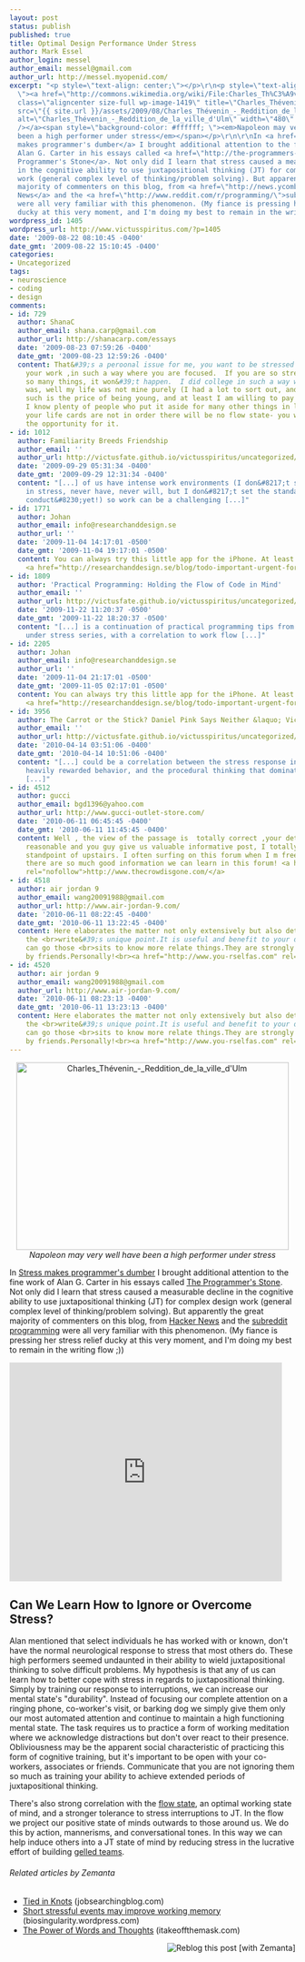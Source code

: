 ```yaml
---
layout: post
status: publish
published: true
title: Optimal Design Performance Under Stress
author: Mark Essel
author_login: messel
author_email: messel@gmail.com
author_url: http://messel.myopenid.com/
excerpt: "<p style=\"text-align: center;\"></p>\r\n<p style=\"text-align: center;
  \"><a href=\"http://commons.wikimedia.org/wiki/File:Charles_Th%C3%A9venin_-_Reddition_de_la_ville_d'Ulm.jpg\"><img
  class=\"aligncenter size-full wp-image-1419\" title=\"Charles_Thévenin_-_Reddition_de_la_ville_d'Ulm\"
  src=\"{{ site.url }}/assets/2009/08/Charles_Thévenin_-_Reddition_de_la_ville_dUlm.jpg\"
  alt=\"Charles_Thévenin_-_Reddition_de_la_ville_d'Ulm\" width=\"480\" height=\"330\"
  /></a><span style=\"background-color: #ffffff; \"><em>Napoleon may very well have
  been a high performer under stress</em></span></p>\r\n\r\nIn <a href=\"http://victusfate.github.io/victusspiritus/uncategorized/2009/04/12/stress-makes-programmers-dumber/\">Stress
  makes programmer's dumber</a> I brought additional attention to the fine work of
  Alan G. Carter in his essays called <a href=\"http://the-programmers-stone.com/about/\">The
  Programmer's Stone</a>. Not only did I learn that stress caused a measurable decline
  in the cognitive ability to use juxtapositional thinking (JT) for complex design
  work (general complex level of thinking/problem solving). But apparently the great
  majority of commenters on this blog, from <a href=\"http://news.ycombinator.com/news\">Hacker
  News</a> and the <a href=\"http://www.reddit.com/r/programming/\">subreddit programming</a>
  were all very familiar with this phenomenon. (My fiance is pressing her stress relief
  ducky at this very moment, and I'm doing my best to remain in the writing flow ;))"
wordpress_id: 1405
wordpress_url: http://www.victusspiritus.com/?p=1405
date: '2009-08-22 08:10:45 -0400'
date_gmt: '2009-08-22 15:10:45 -0400'
categories:
- Uncategorized
tags:
- neuroscience
- coding
- design
comments:
- id: 729
  author: ShanaC
  author_email: shana.carp@gmail.com
  author_url: http://shanacarp.com/essays
  date: '2009-08-23 07:59:26 -0400'
  date_gmt: '2009-08-23 12:59:26 -0400'
  content: That&#39;s a peroonal issue for me, you want to be stressed about one thing,
    your work ,in such a way where you are focused.  If you are so stressed about
    so many things, it won&#39;t happen.  I did college in such a way where my life
    was, well my life was not mine purely (I had a lot to sort out, and still do,
    such is the price of being young, and at least I am willing to pay that price,
    I know plenty of people who put it aside for many other things in life)<br>If
    your life cards are not in order there will be no flow state- you won&#39;t have
    the opportunity for it.
- id: 1012
  author: Familiarity Breeds Friendship
  author_email: ''
  author_url: http://victusfate.github.io/victusspiritus/uncategorized/2009/09/29/familiarity-breeds-friendship/
  date: '2009-09-29 05:31:34 -0400'
  date_gmt: '2009-09-29 12:31:34 -0400'
  content: "[...] of us have intense work environments (I don&#8217;t see the value
    in stress, never have, never will, but I don&#8217;t set the standard on business
    conduct&#8230;yet!) so work can be a challenging [...]"
- id: 1771
  author: Johan
  author_email: info@researchanddesign.se
  author_url: ''
  date: '2009-11-04 14:17:01 -0500'
  date_gmt: '2009-11-04 19:17:01 -0500'
  content: You can always try this little app for the iPhone. At least check it out.
    <a href="http://researchanddesign.se/blog/todo-important-urgent-for-iphone/" rel="nofollow">http://researchanddesign.se/blog/todo-important...</a>
- id: 1809
  author: 'Practical Programming: Holding the Flow of Code in Mind'
  author_email: ''
  author_url: http://victusfate.github.io/victusspiritus/uncategorized/2009/11/22/practical-programming-holding-the-flow-of-code-in-mind/
  date: '2009-11-22 11:20:37 -0500'
  date_gmt: '2009-11-22 18:20:37 -0500'
  content: "[...] is a continuation of practical programming tips from the design
    under stress series, with a correlation to work flow [...]"
- id: 2205
  author: Johan
  author_email: info@researchanddesign.se
  author_url: ''
  date: '2009-11-04 21:17:01 -0500'
  date_gmt: '2009-11-05 02:17:01 -0500'
  content: You can always try this little app for the iPhone. At least check it out.
    <a href="http://researchanddesign.se/blog/todo-important-urgent-for-iphone/" rel="nofollow">http://researchanddesign.se/blog/todo-important...</a>
- id: 3956
  author: The Carrot or the Stick? Daniel Pink Says Neither &laquo; Victus Spiritus
  author_email: ''
  author_url: http://victusfate.github.io/victusspiritus/uncategorized/2010/04/14/the-carrot-or-the-stick-daniel-pink-says-neither/
  date: '2010-04-14 03:51:06 -0400'
  date_gmt: '2010-04-14 10:51:06 -0400'
  content: "[...] could be a correlation between the stress response induced from
    heavily rewarded behavior, and the procedural thinking that dominates focused,
    [...]"
- id: 4512
  author: gucci
  author_email: bgd1396@yahoo.com
  author_url: http://www.gucci-outlet-store.com/
  date: '2010-06-11 06:45:45 -0400'
  date_gmt: '2010-06-11 11:45:45 -0400'
  content: Well , the view of the passage is  totally correct ,your details is really
    reasonable and you guy give us valuable informative post, I totally agree the
    standpoint of upstairs. I often surfing on this forum when I m free and I find
    there are so much good information we can learn in this forum! <a href="http://www.thecrowdisgone.com/"
    rel="nofollow">http://www.thecrowdisgone.com/</a>
- id: 4518
  author: air jordan 9
  author_email: wang20091988@gmail.com
  author_url: http://www.air-jordan-9.com/
  date: '2010-06-11 08:22:45 -0400'
  date_gmt: '2010-06-11 13:22:45 -0400'
  content: Here elaborates the matter not only extensively but also detailly .I support
    the <br>write&#39;s unique point.It is useful and benefit to your daily life.You
    can go those <br>sits to know more relate things.They are strongly recommended
    by friends.Personally!<br><a href="http://www.you-rselfas.com" rel="nofollow">www.you-rselfas.com</a>
- id: 4520
  author: air jordan 9
  author_email: wang20091988@gmail.com
  author_url: http://www.air-jordan-9.com/
  date: '2010-06-11 08:23:13 -0400'
  date_gmt: '2010-06-11 13:23:13 -0400'
  content: Here elaborates the matter not only extensively but also detailly .I support
    the <br>write&#39;s unique point.It is useful and benefit to your daily life.You
    can go those <br>sits to know more relate things.They are strongly recommended
    by friends.Personally!<br><a href="http://www.you-rselfas.com" rel="nofollow">www.you-rselfas.com</a>
---
```

<p style="text-align: center;">
<p style="text-align: center; "><a href="http://commons.wikimedia.org/wiki/File:Charles_Th%C3%A9venin_-_Reddition_de_la_ville_d'Ulm.jpg"><img class="aligncenter size-full wp-image-1419" title="Charles_Thévenin_-_Reddition_de_la_ville_d'Ulm" src="{{ site.url }}/assets/2009/08/Charles_Thévenin_-_Reddition_de_la_ville_dUlm.jpg" alt="Charles_Thévenin_-_Reddition_de_la_ville_d'Ulm" width="480" height="330" /></a><span style="background-color: #ffffff; "><em>Napoleon may very well have been a high performer under stress</em></span></p>
<p>In <a href="http://victusfate.github.io/victusspiritus/uncategorized/2009/04/12/stress-makes-programmers-dumber/">Stress makes programmer's dumber</a> I brought additional attention to the fine work of Alan G. Carter in his essays called <a href="http://the-programmers-stone.com/about/">The Programmer's Stone</a>. Not only did I learn that stress caused a measurable decline in the cognitive ability to use juxtapositional thinking (JT) for complex design work (general complex level of thinking/problem solving). But apparently the great majority of commenters on this blog, from <a href="http://news.ycombinator.com/news">Hacker News</a> and the <a href="http://www.reddit.com/r/programming/">subreddit programming</a> were all very familiar with this phenomenon. (My fiance is pressing her stress relief ducky at this very moment, and I'm doing my best to remain in the writing flow ;))<a id="more"></a><a id="more-1405"></a></p>
<p><object classid="clsid:d27cdb6e-ae6d-11cf-96b8-444553540000" width="480" height="385" codebase="http://download.macromedia.com/pub/shockwave/cabs/flash/swflash.cab#version=6,0,40,0"><param name="allowFullScreen" value="true" /><param name="allowscriptaccess" value="always" /><param name="src" value="http://www.youtube.com/v/KOy02JqS-tA&amp;hl=en&amp;fs=1&amp;color1=0x006699&amp;color2=0x54abd6" /><param name="allowfullscreen" value="true" /><embed type="application/x-shockwave-flash" width="480" height="385" src="http://www.youtube.com/v/KOy02JqS-tA&amp;hl=en&amp;fs=1&amp;color1=0x006699&amp;color2=0x54abd6" allowscriptaccess="always" allowfullscreen="true"></embed></object></p>
<h2>Can We Learn How to Ignore or Overcome Stress?</h2>
<p>Alan mentioned that select individuals he has worked with or known, don't have the normal neurological response to stress that most others do. These high performers seemed undaunted in their ability to wield juxtapositional thinking to solve difficult problems. My hypothesis is that any of us can learn how to better cope with stress in regards to juxtapositional thinking. Simply by training our response to interruptions, we can increase our mental state's "durability". Instead of focusing our complete attention on a ringing phone, co-worker's visit, or barking dog we simply give them only our most automated attention and continue to maintain a high functioning mental state. The task requires us to practice a form of working meditation where we acknowledge distractions but don't over react to their presence. Obliviousness may be the apparent social characteristic of practicing this form of cognitive training, but it's important to be open with your co-workers, associates or friends. Communicate that you are not ignoring them so much as training your ability to achieve extended periods of juxtapositional thinking.</p>
<p>There's also strong correlation with the <a href="http://victusfate.github.io/victusspiritus/uncategorized/2009/07/03/human-condition-flow-is-action-experiencing/">flow state</a>, an optimal working state of mind, and a stronger tolerance to stress interruptions to JT. In the flow we project our positive state of minds outwards to those around us. We do this by action, mannerisms, and conversational tones. In this way we can help induce others into a JT state of mind by reducing stress in the lucrative effort of building <a href="http://the-programmers-stone.com/about/">gelled teams</a>.</p>
<h6 class="zemanta-related-title" style="font-size:1em;">Related articles by Zemanta</h6>
<ul class="zemanta-article-ul">
<li class="zemanta-article-ul-li"><a href="http://jobsearchingblog.com/2009/06/15/tied-in-knots/">Tied in Knots</a> (jobsearchingblog.com)</li>
<li class="zemanta-article-ul-li"><a href="http://biosingularity.wordpress.com/2009/07/26/short-stressful-events-may-improve-working-memory/">Short stressful events may improve working memory</a> (biosingularity.wordpress.com)</li>
<li class="zemanta-article-ul-li"><a href="http://itakeoffthemask.com/motivational-sayings/the-power-of-words-and-thoughts/">The Power of Words and Thoughts</a> (itakeoffthemask.com)</li>
</ul>
<div class="zemanta-pixie" style="margin-top: 10px; height: 15px;"><a class="zemanta-pixie-a" title="Reblog this post [with Zemanta]" href="http://reblog.zemanta.com/zemified/6b6bd60f-ee21-4580-8bdd-f4661bebc2d5/"><img class="zemanta-pixie-img" style="border:none;float:right" src="http://img.zemanta.com/reblog_e.png?x-id=6b6bd60f-ee21-4580-8bdd-f4661bebc2d5" alt="Reblog this post [with Zemanta]" /></a><span class="zem-script more-related pretty-attribution"><script src="http://static.zemanta.com/readside/loader.js" type="text/javascript"></script></span></div>
